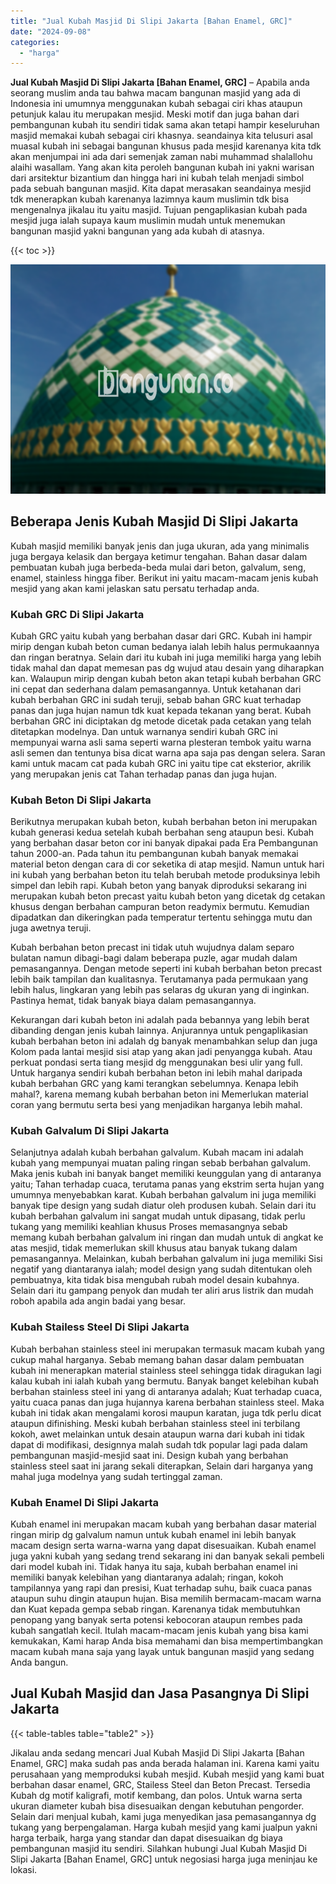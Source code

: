 ```yaml
---
title: "Jual Kubah Masjid Di Slipi Jakarta [Bahan Enamel, GRC]"
date: "2024-09-08"
categories: 
  - "harga"
---
```


**Jual Kubah Masjid Di Slipi Jakarta \[Bahan Enamel, GRC\]** – Apabila anda seorang muslim anda tau bahwa macam bangunan masjid yang ada di Indonesia ini umumnya menggunakan kubah sebagai ciri khas ataupun petunjuk kalau itu merupakan mesjid. Meski motif dan juga bahan dari pembangunan kubah itu sendiri tidak sama akan tetapi hampir keseluruhan masjid memakai kubah sebagai ciri khasnya. seandainya kita telusuri asal muasal kubah ini sebagai bangunan khusus pada mesjid karenanya kita tdk akan menjumpai ini ada dari semenjak zaman nabi muhammad shalallohu alaihi wasallam. Yang akan kita peroleh bangunan kubah ini yakni warisan dari arsitektur bizantium dan hingga hari ini kubah telah menjadi simbol pada sebuah bangunan masjid. Kita dapat merasakan seandainya mesjid tdk menerapkan kubah karenanya lazimnya kaum muslimin tdk bisa mengenalnya jikalau itu yaitu masjid. Tujuan pengaplikasian kubah pada mesjid juga ialah supaya kaum muslimin mudah untuk menemukan bangunan masjid yakni bangunan yang ada kubah di atasnya.

{{< toc >}}

![Jual Kubah Masjid Di Slipi Jakarta [Bahan Enamel, GRC]](/images/jual-kubah-masjid-25.png)

## Beberapa Jenis Kubah Masjid Di Slipi Jakarta

Kubah masjid memiliki banyak jenis dan juga ukuran, ada yang minimalis juga bergaya kelasik dan bergaya ketimur tengahan. Bahan dasar dalam pembuatan kubah juga berbeda-beda mulai dari beton, galvalum, seng, enamel, stainless hingga fiber. Berikut ini yaitu macam-macam jenis kubah mesjid yang akan kami jelaskan satu persatu terhadap anda.

### Kubah GRC Di Slipi Jakarta

Kubah GRC yaitu kubah yang berbahan dasar dari GRC. Kubah ini hampir mirip dengan kubah beton cuman bedanya ialah lebih halus permukaannya dan ringan beratnya. Selain dari itu kubah ini juga memiliki harga yang lebih tidak mahal dan dapat memesan pas dg wujud atau desain yang diharapkan kan. Walaupun mirip dengan kubah beton akan tetapi kubah berbahan GRC ini cepat dan sederhana dalam pemasangannya. Untuk ketahanan dari kubah berbahan GRC ini sudah teruji, sebab bahan GRC kuat terhadap panas dan juga hujan namun tdk kuat kepada tekanan yang berat. Kubah berbahan GRC ini diciptakan dg metode dicetak pada cetakan yang telah ditetapkan modelnya. Dan untuk warnanya sendiri kubah GRC ini mempunyai warna asli sama seperti warna plesteran tembok yaitu warna asli semen dan tentunya bisa dicat warna apa saja pas dengan selera. Saran kami untuk macam cat pada kubah GRC ini yaitu tipe cat eksterior, akrilik yang merupakan jenis cat Tahan terhadap panas dan juga hujan.

### Kubah Beton Di Slipi Jakarta

Berikutnya merupakan kubah beton, kubah berbahan beton ini merupakan kubah generasi kedua setelah kubah berbahan seng ataupun besi. Kubah yang berbahan dasar beton cor ini banyak dipakai pada Era Pembangunan tahun 2000-an. Pada tahun itu pembangunan kubah banyak memakai material beton dengan cara di cor seketika di atap mesjid. Namun untuk hari ini kubah yang berbahan beton itu telah berubah metode produksinya lebih simpel dan lebih rapi. Kubah beton yang banyak diproduksi sekarang ini merupakan kubah beton precast yaitu kubah beton yang dicetak dg cetakan khusus dengan berbahan campuran beton readymix bermutu. Kemudian dipadatkan dan dikeringkan pada temperatur tertentu sehingga mutu dan juga awetnya teruji.

Kubah berbahan beton precast ini tidak utuh wujudnya dalam separo bulatan namun dibagi-bagi dalam beberapa puzle, agar mudah dalam pemasangannya. Dengan metode seperti ini kubah berbahan beton precast lebih baik tampilan dan kualitasnya. Terutamanya pada permukaan yang lebih halus, lingkaran yang lebih pas selaras dg ukuran yang di inginkan. Pastinya hemat, tidak banyak biaya dalam pemasangannya.

Kekurangan dari kubah beton ini adalah pada bebannya yang lebih berat dibanding dengan jenis kubah lainnya. Anjurannya untuk pengaplikasian kubah berbahan beton ini adalah dg banyak menambahkan selup dan juga Kolom pada lantai mesjid sisi atap yang akan jadi penyangga kubah. Atau perkuat pondasi serta tiang mesjid dg menggunakan besi ulir yang full. Untuk harganya sendiri kubah berbahan beton ini lebih mahal daripada kubah berbahan GRC yang kami terangkan sebelumnya. Kenapa lebih mahal?, karena memang kubah berbahan beton ini Memerlukan material coran yang bermutu serta besi yang menjadikan harganya lebih mahal.

### Kubah Galvalum Di Slipi Jakarta

Selanjutnya adalah kubah berbahan galvalum. Kubah macam ini adalah kubah yang mempunyai muatan paling ringan sebab berbahan galvalum. Maka jenis kubah ini banyak banget memiliki keunggulan yang di antaranya yaitu; Tahan terhadap cuaca, terutama panas yang ekstrim serta hujan yang umumnya menyebabkan karat. Kubah berbahan galvalum ini juga memiliki banyak tipe design yang sudah diatur oleh produsen kubah. Selain dari itu kubah berbahan galvalum ini sangat mudah untuk dipasang, tidak perlu tukang yang memiliki keahlian khusus Proses memasangnya sebab memang kubah berbahan galvalum ini ringan dan mudah untuk di angkat ke atas mesjid, tidak memerlukan skill khusus atau banyak tukang dalam pemasangannya. Melainkan, kubah berbahan galvalum ini juga memiliki Sisi negatif yang diantaranya ialah; model design yang sudah ditentukan oleh pembuatnya, kita tidak bisa mengubah rubah model desain kubahnya. Selain dari itu gampang penyok dan mudah ter aliri arus listrik dan mudah roboh apabila ada angin badai yang besar.

### Kubah Stailess Steel Di Slipi Jakarta

Kubah berbahan stainless steel ini merupakan termasuk macam kubah yang cukup mahal harganya. Sebab memang bahan dasar dalam pembuatan kubah ini menerapkan material stainless steel sehingga tidak diragukan lagi kalau kubah ini ialah kubah yang bermutu. Banyak banget kelebihan kubah berbahan stainless steel ini yang di antaranya adalah; Kuat terhadap cuaca, yaitu cuaca panas dan juga hujannya karena berbahan stainless steel. Maka kubah ini tidak akan mengalami korosi maupun karatan, juga tdk perlu dicat ataupun difinishing. Meski kubah berbahan stainless steel ini terbilang kokoh, awet melainkan untuk desain ataupun warna dari kubah ini tidak dapat di modifikasi, designnya malah sudah tdk popular lagi pada dalam pembangunan masjid-mesjid saat ini. Design kubah yang berbahan stainless steel saat ini jarang sekali diterapkan, Selain dari harganya yang mahal juga modelnya yang sudah tertinggal zaman.

### Kubah Enamel Di Slipi Jakarta

Kubah enamel ini merupakan macam kubah yang berbahan dasar material ringan mirip dg galvalum namun untuk kubah enamel ini lebih banyak macam design serta warna-warna yang dapat disesuaikan. Kubah enamel juga yakni kubah yang sedang trend sekarang ini dan banyak sekali pembeli dari model kubah ini. Tidak hanya itu saja, kubah berbahan enamel ini memiliki banyak kelebihan yang diantaranya adalah; ringan, kokoh tampilannya yang rapi dan presisi, Kuat terhadap suhu, baik cuaca panas ataupun suhu dingin ataupun hujan. Bisa memilih bermacam-macam warna dan Kuat kepada gempa sebab ringan. Karenanya tidak membutuhkan penopang yang banyak serta potensi kebocoran ataupun rembes pada kubah sangatlah kecil. Itulah macam-macam jenis kubah yang bisa kami kemukakan, Kami harap Anda bisa memahami dan bisa mempertimbangkan macam kubah mana saja yang layak untuk bangunan masjid yang sedang Anda bangun.

## Jual Kubah Masjid dan Jasa Pasangnya Di Slipi Jakarta

{{< table-tables table="table2" >}}

Jikalau anda sedang mencari Jual Kubah Masjid Di Slipi Jakarta \[Bahan Enamel, GRC\] maka sudah pas anda berada halaman ini. Karena kami yaitu perusahaan yang memproduksi kubah mesjid. Kubah mesjid yang kami buat berbahan dasar enamel, GRC, Stailess Steel dan Beton Precast. Tersedia Kubah dg motif kaligrafi, motif kembang, dan polos. Untuk warna serta ukuran diameter kubah bisa disesuaikan dengan kebutuhan pengorder. Selain dari menjual kubah, kami juga menyedikan jasa pemasangannya dg tukang yang berpengalaman. Harga kubah mesjid yang kami jualpun yakni harga terbaik, harga yang standar dan dapat disesuaikan dg biaya pembangunan masjid itu sendiri. Silahkan hubungi Jual Kubah Masjid Di Slipi Jakarta \[Bahan Enamel, GRC\] untuk negosiasi harga juga meninjau ke lokasi.

